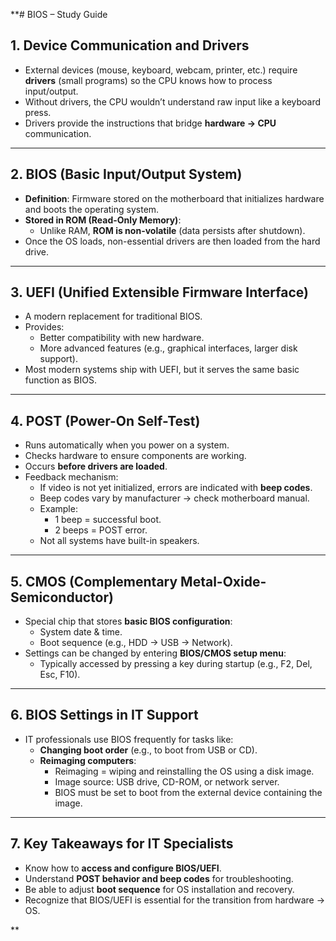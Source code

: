 **# BIOS – Study Guide

## 1. Device Communication and Drivers
- External devices (mouse, keyboard, webcam, printer, etc.) require **drivers** (small programs) so the CPU knows how to process input/output.
- Without drivers, the CPU wouldn’t understand raw input like a keyboard press.
- Drivers provide the instructions that bridge **hardware → CPU** communication.

---

## 2. BIOS (Basic Input/Output System)
- **Definition**: Firmware stored on the motherboard that initializes hardware and boots the operating system.
- **Stored in ROM (Read-Only Memory)**:
  - Unlike RAM, **ROM is non-volatile** (data persists after shutdown).
- Once the OS loads, non-essential drivers are then loaded from the hard drive.

---

## 3. UEFI (Unified Extensible Firmware Interface)
- A modern replacement for traditional BIOS.
- Provides:
  - Better compatibility with new hardware.
  - More advanced features (e.g., graphical interfaces, larger disk support).
- Most modern systems ship with UEFI, but it serves the same basic function as BIOS.

---

## 4. POST (Power-On Self-Test)
- Runs automatically when you power on a system.
- Checks hardware to ensure components are working.
- Occurs **before drivers are loaded**.
- Feedback mechanism:
  - If video is not yet initialized, errors are indicated with **beep codes**.
  - Beep codes vary by manufacturer → check motherboard manual.
  - Example: 
    - 1 beep = successful boot.
    - 2 beeps = POST error.
  - Not all systems have built-in speakers.

---

## 5. CMOS (Complementary Metal-Oxide-Semiconductor)
- Special chip that stores **basic BIOS configuration**:
  - System date & time.
  - Boot sequence (e.g., HDD → USB → Network).
- Settings can be changed by entering **BIOS/CMOS setup menu**:
  - Typically accessed by pressing a key during startup (e.g., F2, Del, Esc, F10).

---

## 6. BIOS Settings in IT Support
- IT professionals use BIOS frequently for tasks like:
  - **Changing boot order** (e.g., to boot from USB or CD).
  - **Reimaging computers**:
    - Reimaging = wiping and reinstalling the OS using a disk image.
    - Image source: USB drive, CD-ROM, or network server.
    - BIOS must be set to boot from the external device containing the image.

---

## 7. Key Takeaways for IT Specialists
- Know how to **access and configure BIOS/UEFI**.
- Understand **POST behavior and beep codes** for troubleshooting.
- Be able to adjust **boot sequence** for OS installation and recovery.
- Recognize that BIOS/UEFI is essential for the transition from hardware → OS.

**
